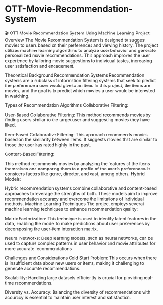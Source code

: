 # OTT-Movie-Recommendation-System
🎬 OTT Movie Recommendation System Using Machine Learning
Project Overview
The Movie Recommendation System is designed to suggest movies to users based on their preferences and viewing history. The project utilizes machine learning algorithms to analyze user behavior and generate personalized movie recommendations. This approach improves the user experience by tailoring movie suggestions to individual tastes, increasing user satisfaction and engagement.

Theoretical Background
Recommendation Systems
Recommendation systems are a subclass of information filtering systems that seek to predict the preference a user would give to an item. In this project, the items are movies, and the goal is to predict which movies a user would be interested in watching.

Types of Recommendation Algorithms
Collaborative Filtering:

User-Based Collaborative Filtering: This method recommends movies by finding users similar to the target user and suggesting movies they have liked.

Item-Based Collaborative Filtering: This approach recommends movies based on the similarity between items. It suggests movies that are similar to those the user has rated highly in the past.

Content-Based Filtering:

This method recommends movies by analyzing the features of the items themselves and comparing them to a profile of the user’s preferences. It considers factors like genre, director, and cast, among others.
Hybrid Models:

Hybrid recommendation systems combine collaborative and content-based approaches to leverage the strengths of both. These models aim to improve recommendation accuracy and overcome the limitations of individual methods.
Machine Learning Techniques
The project employs several machine learning techniques to enhance recommendation quality:

Matrix Factorization: This technique is used to identify latent features in the data, enabling the model to make predictions about user preferences by decomposing the user-item interaction matrix.

Neural Networks: Deep learning models, such as neural networks, can be used to capture complex patterns in user behavior and movie attributes for more accurate recommendations.

Challenges and Considerations
Cold Start Problem: This occurs when there is insufficient data about new users or items, making it challenging to generate accurate recommendations.

Scalability: Handling large datasets efficiently is crucial for providing real-time recommendations.

Diversity vs. Accuracy: Balancing the diversity of recommendations with accuracy is essential to maintain user interest and satisfaction.
